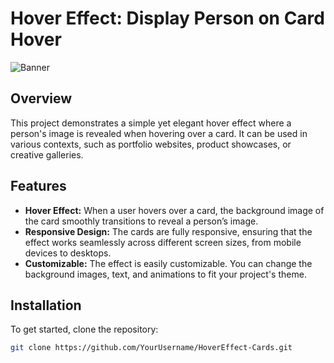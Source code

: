 # Hover Effect: Display Person on Card Hover

![Banner](https://images.pexels.com/photos/618902/pexels-photo-618902.jpeg?auto=compress&cs=tinysrgb&dpr=2&h=750&w=1260)

## Overview

This project demonstrates a simple yet elegant hover effect where a person's image is revealed when hovering over a card. It can be used in various contexts, such as portfolio websites, product showcases, or creative galleries.

## Features

- **Hover Effect:** When a user hovers over a card, the background image of the card smoothly transitions to reveal a person’s image.
- **Responsive Design:** The cards are fully responsive, ensuring that the effect works seamlessly across different screen sizes, from mobile devices to desktops.
- **Customizable:** The effect is easily customizable. You can change the background images, text, and animations to fit your project's theme.

## Installation

To get started, clone the repository:

```bash
git clone https://github.com/YourUsername/HoverEffect-Cards.git

